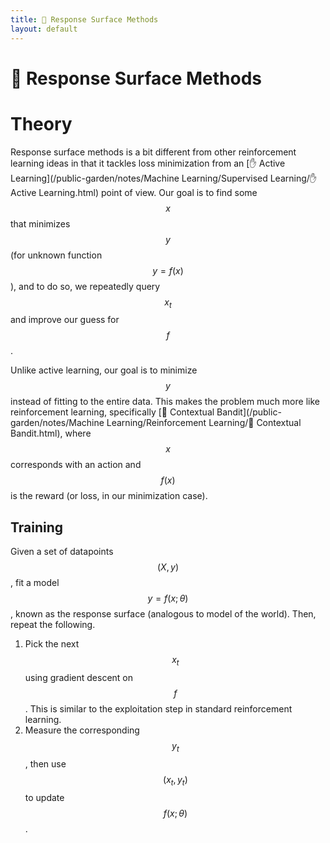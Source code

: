 ```yaml
---
title: 🚒 Response Surface Methods
layout: default
---
```


# 🚒 Response Surface Methods

# Theory
Response surface methods is a bit different from other reinforcement learning ideas in that it tackles loss minimization from an [✋ Active Learning](/public-garden/notes/Machine Learning/Supervised Learning/✋ Active Learning.html) point of view. Our goal is to find some $$x$$ that minimizes $$y$$ (for unknown function $$y = f(x)$$), and to do so, we repeatedly query $$x_t$$ and improve our guess for $$f$$.

Unlike active learning, our goal is to minimize $$y$$ instead of fitting to the entire data. This makes the problem much more like reinforcement learning, specifically [🎰 Contextual Bandit](/public-garden/notes/Machine Learning/Reinforcement Learning/🎰 Contextual Bandit.html), where $$x$$ corresponds with an action and $$f(x)$$ is the reward (or loss, in our minimization case).

## Training
Given a set of datapoints $$(X, y)$$, fit a model $$y = f(x; \theta)$$, known as the response surface (analogous to model of the world). Then, repeat the following.
1. Pick the next $$x_t$$ using gradient descent on $$f$$. This is similar to the exploitation step in standard reinforcement learning.
2. Measure the corresponding $$y_t$$, then use $$(x_t, y_t)$$ to update $$f(x; \theta)$$.